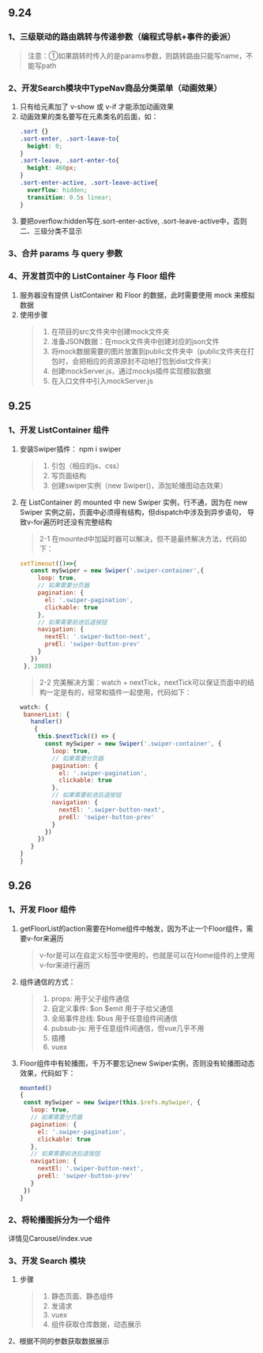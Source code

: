 ## 9.24
### 1、三级联动的路由跳转与传递参数（编程式导航+事件的委派）
> 注意：①如果跳转时传入的是params参数，则跳转路由只能写name，不能写path

### 2、开发Search模块中TypeNav商品分类菜单（动画效果）
1. 只有给元素加了 v-show 或 v-if 才能添加动画效果
2. 动画效果的类名要写在元素类名的后面，如：
    ```css
    .sort {}
    .sort-enter, .sort-leave-to{
      height: 0;
    }
    .sort-leave, .sort-enter-to{
      height: 460px;
    }
    .sort-enter-active, .sort-leave-active{
      overflow: hidden;
      transition: 0.5s linear;
    }
   ```
3. 要把overflow:hidden写在.sort-enter-active, .sort-leave-active中，否则二、三级分类不显示

### 3、合并 params 与 query 参数

### 4、开发首页中的 ListContainer 与 Floor 组件
1. 服务器没有提供 ListContainer 和 Floor 的数据，此时需要使用 mock 来模拟数据
2. 使用步骤
   > 1. 在项目的src文件夹中创建mock文件夹
   > 2. 准备JSON数据：在mock文件夹中创建对应的json文件
   > 3. 将mock数据需要的图片放置到public文件夹中（public文件夹在打包时，会把相应的资源原封不动地打包到dist文件夹）
   > 4. 创建mockServer.js，通过mockjs插件实现模拟数据
   > 5. 在入口文件中引入mockServer.js


## 9.25 
### 1、开发 ListContainer 组件
1. 安装Swiper插件： npm i swiper
   > 1. 引包（相应的js、css）
   > 2. 写页面结构
   > 3. 创建swiper实例（new Swiper()，添加轮播图动态效果）

2. 在 ListContainer 的 mounted 中 new Swiper 实例，行不通，因为在 new Swiper 实例之前，页面中必须得有结构，但dispatch中涉及到异步语句，
   导致v-for遍历时还没有完整结构
   > 2-1 在mounted中加延时器可以解决，但不是最终解决方法，代码如下：
   ```js
   setTimeout(()=>{
      const mySwiper = new Swiper('.swiper-container',{
        loop: true,
        // 如果需要分页器
        pagination: {
          el: '.swiper-pagination',
          clickable: true
        },
        // 如果需要前进后退按钮
        navigation: {
          nextEl: '.swiper-button-next',
          preEl: 'swiper-button-prev'
        }
      })
    }, 2000)
   ```
   > 2-2 完美解决方案：watch + nextTick，nextTick可以保证页面中的结构一定是有的，经常和插件一起使用，代码如下：
   ```js
   watch: {
    bannerList: {
      handler()
       {
        this.$nextTick(() => {
          const mySwiper = new Swiper('.swiper-container', {
            loop: true,
            // 如果需要分页器
            pagination: {
              el: '.swiper-pagination',
              clickable: true
            },
            // 如果需要前进后退按钮
            navigation: {
              nextEl: '.swiper-button-next',
              preEl: 'swiper-button-prev'
            }
          })
        })
      }
   }
   }
   ```


## 9.26
### 1、开发 Floor 组件
1. getFloorList的action需要在Home组件中触发，因为不止一个Floor组件，需要v-for来遍历
   > v-for是可以在自定义标签中使用的，也就是可以在Home组件的<Floor/>上使用v-for来进行遍历

2. 组件通信的方式：
   > 1. props: 用于父子组件通信
   > 2. 自定义事件: $on $emit 用于子给父通信
   > 3. 全局事件总线: $bus 用于任意组件间通信
   > 4. pubsub-js: 用于任意组件间通信，但vue几乎不用
   > 5. 插槽
   > 6. vuex

3. Floor组件中有轮播图，千万不要忘记new Swiper实例，否则没有轮播图动态效果，代码如下：
   ```js
   mounted()
   {
    const mySwiper = new Swiper(this.$refs.mySwiper, {
      loop: true,
      // 如果需要分页器
      pagination: {
        el: '.swiper-pagination',
        clickable: true
      },
      // 如果需要前进后退按钮
      navigation: {
        nextEl: '.swiper-button-next',
        preEl: 'swiper-button-prev'
      }
    })
   }
   ```

### 2、将轮播图拆分为一个组件
   详情见Carousel/index.vue

### 3、开发 Search 模块
1. 步骤
   > 1. 静态页面、静态组件
   > 2. 发请求
   > 3. vuex
   > 4. 组件获取仓库数据，动态展示

2、根据不同的参数获取数据展示



